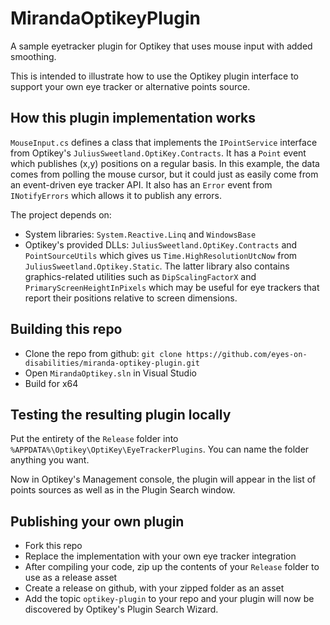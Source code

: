 # MirandaOptikeyPlugin

A sample eyetracker plugin for Optikey that uses mouse input with added smoothing.

This is intended to illustrate how to use the Optikey plugin interface to support your own eye tracker or alternative points source. 

## How this plugin implementation works

`MouseInput.cs` defines a class that implements the `IPointService` interface from Optikey's `JuliusSweetland.OptiKey.Contracts`. It has a `Point` event which publishes (x,y) positions on a regular basis. In this example, the data comes from polling the mouse cursor, but it could just as easily come from an event-driven eye tracker API. It also has an `Error` event from `INotifyErrors` which allows it to publish any errors. 

The project depends on:
- System libraries: `System.Reactive.Linq` and `WindowsBase`
- Optikey's provided DLLs: `JuliusSweetland.OptiKey.Contracts` and `PointSourceUtils` which gives us `Time.HighResolutionUtcNow` from `JuliusSweetland.Optikey.Static`. The latter library also contains graphics-related utilities such as `DipScalingFactorX` and `PrimaryScreenHeightInPixels` which may be useful for eye trackers that report their positions relative to screen dimensions. 

## Building this repo

-  Clone the repo from github:
`git clone https://github.com/eyes-on-disabilities/miranda-optikey-plugin.git`
- Open `MirandaOptikey.sln` in Visual Studio
- Build for x64

## Testing the resulting plugin locally

Put the entirety of the `Release` folder into `%APPDATA%\Optikey\OptiKey\EyeTrackerPlugins`. You can name the folder anything you want. 

Now in Optikey's Management console, the plugin will appear in the list of points sources as well as in the Plugin Search window.

## Publishing your own plugin 

- Fork this repo
- Replace the implementation with your own eye tracker integration
- After compiling your code, zip up the contents of your `Release` folder to use as a release asset
- Create a release on github, with your zipped folder as an asset
- Add the topic `optikey-plugin` to your repo and your plugin will now be discovered by Optikey's Plugin Search Wizard. 

